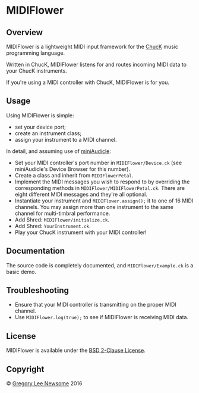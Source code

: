 MIDIFlower
==========

Overview
--------

MIDIFlower is a lightweight MIDI input framework for the [ChucK](http://chuck.stanford.edu/) music programming language.

Written in ChucK, MIDIFlower listens for and routes incoming MIDI data to your ChucK instruments.

If you're using a MIDI controller with ChucK, MIDIFlower is for you.

Usage
-----

Using MIDIFlower is simple:

- set your device port;
- create an instrument class;
- assign your instrument to a MIDI channel.

In detail, and assuming use of [miniAudicle](http://chuck.stanford.edu/release/):

- Set your MIDI controller's port number in `MIDIFlower/Device.ck` (see miniAudicle's Device Browser for this number).
- Create a class and inherit from `MIDIFlowerPetal`.
- Implement the MIDI messages you wish to respond to by overriding the corresponding methods in `MIDIFlower/MIDIFlowerPetal.ck`. There are eight different MIDI messages and they're all optional.
- Instantiate your instrument and `MIDIFlower.assign();` it to one of 16 MIDI channels. You may assign more than one instrument to the same channel for multi-timbral performance.
- Add Shred: `MIDIFlower/initialize.ck`.
- Add Shred: `YourInstrument.ck`.
- Play your ChucK instrument with your MIDI controller!

Documentation
-------------

The source code is completely documented, and `MIDIFlower/Example.ck` is a basic demo.

Troubleshooting
---------------

- Ensure that your MIDI controller is transmitting on the proper MIDI channel.
- Use `MIDIFlower.log(true);` to see if MIDIFlower is receiving MIDI data.

License
-------

MIDIFlower is available under the [BSD 2-Clause License](https://opensource.org/licenses/BSD-2-Clause).

Copyright
---------

© [Gregory Lee Newsome](http://gregoryleenewsome.ca/) 2016
